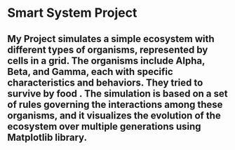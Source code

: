 # Smart System Project 
## My Project simulates a simple ecosystem with different types of organisms, represented by cells in a grid. The organisms include Alpha, Beta, and Gamma, each with specific characteristics and behaviors. They tried to survive by food . The simulation is based on a set of rules governing the interactions among these organisms, and it visualizes the evolution of the ecosystem over multiple generations using Matplotlib library.
